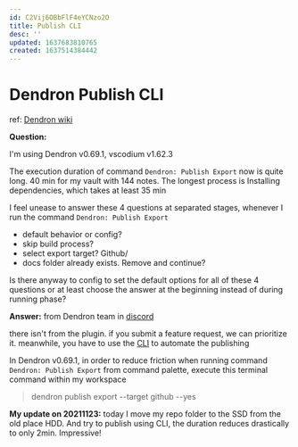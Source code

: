 ```yaml
---
id: C2Vij6OBbFlF4eYCNzo2O
title: Publish CLI
desc: ''
updated: 1637683810765
created: 1637514384442
---
```

# Dendron Publish CLI

ref: [Dendron wiki](https://wiki.dendron.so/notes/yQVhJtdQ40n3SLHJKAeeU/#export)

**Question:** 

I'm using Dendron v0.69.1, vscodium v1.62.3

The execution duration of command `Dendron: Publish Export` now is quite long. 40 min for my vault with 144 notes. The longest process is Installing dependencies, which takes at least 35 min

I feel unease to answer these 4 questions at separated stages, whenever I run the command `Dendron: Publish Export`

- default behavior or config?
- skip build process?
- select export target? Github/
- docs folder already exists. Remove and continue?

Is there anyway to config to set the default options for all of these 4 questions or at least choose the answer at the beginning instead of during running phase?

**Answer:** from Dendron team in [discord](https://discord.com/channels/717965437182410783/911269551134609499/912007341824675931)

there isn't from the plugin. if you submit a feature request, we can prioritize it. meanwhile, you have to use the [CLI](https://wiki.dendron.so/notes/yQVhJtdQ40n3SLHJKAeeU.html#export) to automate the publishing

In Dendron v0.69.1, in order to reduce friction when running command `Dendron: Publish Export` from command palette, execute this terminal command within my workspace
> dendron publish export --target github --yes

**My update on 20211123:** today I move my repo folder to the SSD from the old place HDD. And try to publish using CLI, the duration reduces drastically to only 2min. Impressive!  